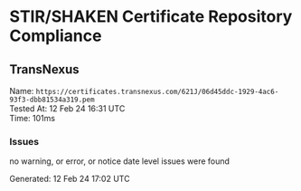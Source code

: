 # STIR/SHAKEN Certificate Repository Compliance

## TransNexus

Name: `https://certificates.transnexus.com/621J/06d45ddc-1929-4ac6-93f3-dbb81534a319.pem`\
Tested At: 12 Feb 24 16:31 UTC\
Time: 101ms

### Issues

no warning, or error, or notice date level issues were found

Generated: 12 Feb 24 17:02 UTC